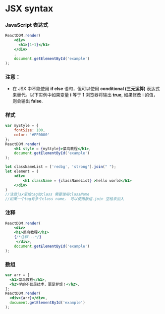 # JSX syntax

### JavaScript 表达式

```jsx
ReactDOM.render(
    <div>
      <h1>{1+1}</h1>
    </div>
    ,
    document.getElementById('example')
);
```

### 注意：

*  在 JSX 中不能使用 **if else** 语句，但可以使用 **conditional \(三元运算\)** 表达式来替代。以下实例中如果变量 **i** 等于 **1** 浏览器将输出 **true**, 如果修改 i 的值，则会输出 **false**.

### 样式

```jsx
var myStyle = {
    fontSize: 100,
    color: '#FF0000'
};
ReactDOM.render(
    <h1 style = {myStyle}>菜鸟教程</h1>,
    document.getElementById('example')
);
```

```jsx
let classNameList = ['redbg', 'strong'].join(" ");
let element = (
    <div>
        <h1 className = {classNameList} >hello world</h1>
    </div>
)
//注意jsx里给tag加class 需要使用className
//如果一个tag有多个class name， 可以使用数组.join 空格来加入
```

### 注释

```jsx
ReactDOM.render(
    <div>
    <h1>菜鸟教程</h1>
    {/*注释...*/}
     </div>,
    document.getElementById('example')
);
```

### 数组

```jsx
var arr = [
  <h1>菜鸟教程</h1>,
  <h2>学的不仅是技术，更是梦想！</h2>,
];
ReactDOM.render(
  <div>{arr}</div>,
  document.getElementById('example')
);
```

